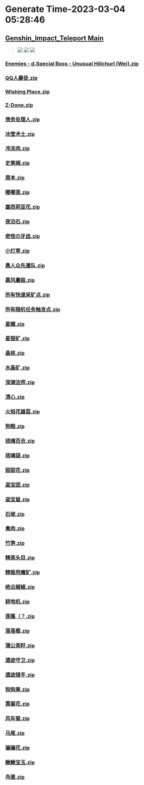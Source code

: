 # Generate Time-2023-03-04 05:28:46

## [Genshin_Impact_Teleport Main](https://github.com/Sam5440/Genshin_Impact_Teleport)

>![](https://komarev.com/ghpvc/?username=done439)
>![](https://komarev.com/ghpvc/?username=done438)
>![](https://komarev.com/ghpvc/?username=done437)

### [Enemies - d.Special Boss - Unusual Hilichurl (Wei).zip](https://raw.githubusercontent.com/Sam5440/Genshin_Impact_Teleport/download/OptimizationCollectionPackage/%5BOld%5DTeleportsALL%28Version_2.8%29/Chinese/Locs/Genshin/Enemies%20-%20d.Special%20Boss%20-%20Unusual%20Hilichurl%20%28Wei%29.zip)

### [QQ人暴徒.zip](https://raw.githubusercontent.com/Sam5440/Genshin_Impact_Teleport/download/OptimizationCollectionPackage/%5BOld%5DTeleportsALL%28Version_2.8%29/Chinese/Locs/Genshin/QQ%E4%BA%BA%E6%9A%B4%E5%BE%92.zip)

### [Wishing Place.zip](https://raw.githubusercontent.com/Sam5440/Genshin_Impact_Teleport/download/OptimizationCollectionPackage/%5BOld%5DTeleportsALL%28Version_2.8%29/Chinese/Locs/Genshin/Wishing%20Place.zip)

### [Z-Done.zip](https://raw.githubusercontent.com/Sam5440/Genshin_Impact_Teleport/download/OptimizationCollectionPackage/%5BOld%5DTeleportsALL%28Version_2.8%29/Chinese/Locs/Genshin/Z-Done.zip)

### [债务处理人.zip](https://raw.githubusercontent.com/Sam5440/Genshin_Impact_Teleport/download/OptimizationCollectionPackage/%5BOld%5DTeleportsALL%28Version_2.8%29/Chinese/Locs/Genshin/%E5%80%BA%E5%8A%A1%E5%A4%84%E7%90%86%E4%BA%BA.zip)

### [冰莹术士.zip](https://raw.githubusercontent.com/Sam5440/Genshin_Impact_Teleport/download/OptimizationCollectionPackage/%5BOld%5DTeleportsALL%28Version_2.8%29/Chinese/Locs/Genshin/%E5%86%B0%E8%8E%B9%E6%9C%AF%E5%A3%AB.zip)

### [冷冻肉.zip](https://raw.githubusercontent.com/Sam5440/Genshin_Impact_Teleport/download/OptimizationCollectionPackage/%5BOld%5DTeleportsALL%28Version_2.8%29/Chinese/Locs/Genshin/%E5%86%B7%E5%86%BB%E8%82%89.zip)

### [史莱姆.zip](https://raw.githubusercontent.com/Sam5440/Genshin_Impact_Teleport/download/OptimizationCollectionPackage/%5BOld%5DTeleportsALL%28Version_2.8%29/Chinese/Locs/Genshin/%E5%8F%B2%E8%8E%B1%E5%A7%86.zip)

### [周本.zip](https://raw.githubusercontent.com/Sam5440/Genshin_Impact_Teleport/download/OptimizationCollectionPackage/%5BOld%5DTeleportsALL%28Version_2.8%29/Chinese/Locs/Genshin/%E5%91%A8%E6%9C%AC.zip)

### [嘟嘟莲.zip](https://raw.githubusercontent.com/Sam5440/Genshin_Impact_Teleport/download/OptimizationCollectionPackage/%5BOld%5DTeleportsALL%28Version_2.8%29/Chinese/Locs/Genshin/%E5%98%9F%E5%98%9F%E8%8E%B2.zip)

### [塞西莉亚花.zip](https://raw.githubusercontent.com/Sam5440/Genshin_Impact_Teleport/download/OptimizationCollectionPackage/%5BOld%5DTeleportsALL%28Version_2.8%29/Chinese/Locs/Genshin/%E5%A1%9E%E8%A5%BF%E8%8E%89%E4%BA%9A%E8%8A%B1.zip)

### [夜泊石.zip](https://raw.githubusercontent.com/Sam5440/Genshin_Impact_Teleport/download/OptimizationCollectionPackage/%5BOld%5DTeleportsALL%28Version_2.8%29/Chinese/Locs/Genshin/%E5%A4%9C%E6%B3%8A%E7%9F%B3.zip)

### [奇怪の牙齿.zip](https://raw.githubusercontent.com/Sam5440/Genshin_Impact_Teleport/download/OptimizationCollectionPackage/%5BOld%5DTeleportsALL%28Version_2.8%29/Chinese/Locs/Genshin/%E5%A5%87%E6%80%AA%E3%81%AE%E7%89%99%E9%BD%BF.zip)

### [小灯草.zip](https://raw.githubusercontent.com/Sam5440/Genshin_Impact_Teleport/download/OptimizationCollectionPackage/%5BOld%5DTeleportsALL%28Version_2.8%29/Chinese/Locs/Genshin/%E5%B0%8F%E7%81%AF%E8%8D%89.zip)

### [愚人众先遣队.zip](https://raw.githubusercontent.com/Sam5440/Genshin_Impact_Teleport/download/OptimizationCollectionPackage/%5BOld%5DTeleportsALL%28Version_2.8%29/Chinese/Locs/Genshin/%E6%84%9A%E4%BA%BA%E4%BC%97%E5%85%88%E9%81%A3%E9%98%9F.zip)

### [慕风蘑菇.zip](https://raw.githubusercontent.com/Sam5440/Genshin_Impact_Teleport/download/OptimizationCollectionPackage/%5BOld%5DTeleportsALL%28Version_2.8%29/Chinese/Locs/Genshin/%E6%85%95%E9%A3%8E%E8%98%91%E8%8F%87.zip)

### [所有快速采矿点.zip](https://raw.githubusercontent.com/Sam5440/Genshin_Impact_Teleport/download/OptimizationCollectionPackage/%5BOld%5DTeleportsALL%28Version_2.8%29/Chinese/Locs/Genshin/%E6%89%80%E6%9C%89%E5%BF%AB%E9%80%9F%E9%87%87%E7%9F%BF%E7%82%B9.zip)

### [所有随机任务触发点.zip](https://raw.githubusercontent.com/Sam5440/Genshin_Impact_Teleport/download/OptimizationCollectionPackage/%5BOld%5DTeleportsALL%28Version_2.8%29/Chinese/Locs/Genshin/%E6%89%80%E6%9C%89%E9%9A%8F%E6%9C%BA%E4%BB%BB%E5%8A%A1%E8%A7%A6%E5%8F%91%E7%82%B9.zip)

### [星螺.zip](https://raw.githubusercontent.com/Sam5440/Genshin_Impact_Teleport/download/OptimizationCollectionPackage/%5BOld%5DTeleportsALL%28Version_2.8%29/Chinese/Locs/Genshin/%E6%98%9F%E8%9E%BA.zip)

### [星银矿.zip](https://raw.githubusercontent.com/Sam5440/Genshin_Impact_Teleport/download/OptimizationCollectionPackage/%5BOld%5DTeleportsALL%28Version_2.8%29/Chinese/Locs/Genshin/%E6%98%9F%E9%93%B6%E7%9F%BF.zip)

### [晶核.zip](https://raw.githubusercontent.com/Sam5440/Genshin_Impact_Teleport/download/OptimizationCollectionPackage/%5BOld%5DTeleportsALL%28Version_2.8%29/Chinese/Locs/Genshin/%E6%99%B6%E6%A0%B8.zip)

### [水晶矿.zip](https://raw.githubusercontent.com/Sam5440/Genshin_Impact_Teleport/download/OptimizationCollectionPackage/%5BOld%5DTeleportsALL%28Version_2.8%29/Chinese/Locs/Genshin/%E6%B0%B4%E6%99%B6%E7%9F%BF.zip)

### [深渊法师.zip](https://raw.githubusercontent.com/Sam5440/Genshin_Impact_Teleport/download/OptimizationCollectionPackage/%5BOld%5DTeleportsALL%28Version_2.8%29/Chinese/Locs/Genshin/%E6%B7%B1%E6%B8%8A%E6%B3%95%E5%B8%88.zip)

### [清心.zip](https://raw.githubusercontent.com/Sam5440/Genshin_Impact_Teleport/download/OptimizationCollectionPackage/%5BOld%5DTeleportsALL%28Version_2.8%29/Chinese/Locs/Genshin/%E6%B8%85%E5%BF%83.zip)

### [火焰花雄蕊.zip](https://raw.githubusercontent.com/Sam5440/Genshin_Impact_Teleport/download/OptimizationCollectionPackage/%5BOld%5DTeleportsALL%28Version_2.8%29/Chinese/Locs/Genshin/%E7%81%AB%E7%84%B0%E8%8A%B1%E9%9B%84%E8%95%8A.zip)

### [狗粮.zip](https://raw.githubusercontent.com/Sam5440/Genshin_Impact_Teleport/download/OptimizationCollectionPackage/%5BOld%5DTeleportsALL%28Version_2.8%29/Chinese/Locs/Genshin/%E7%8B%97%E7%B2%AE.zip)

### [琉璃百合.zip](https://raw.githubusercontent.com/Sam5440/Genshin_Impact_Teleport/download/OptimizationCollectionPackage/%5BOld%5DTeleportsALL%28Version_2.8%29/Chinese/Locs/Genshin/%E7%90%89%E7%92%83%E7%99%BE%E5%90%88.zip)

### [琉璃袋.zip](https://raw.githubusercontent.com/Sam5440/Genshin_Impact_Teleport/download/OptimizationCollectionPackage/%5BOld%5DTeleportsALL%28Version_2.8%29/Chinese/Locs/Genshin/%E7%90%89%E7%92%83%E8%A2%8B.zip)

### [甜甜花.zip](https://raw.githubusercontent.com/Sam5440/Genshin_Impact_Teleport/download/OptimizationCollectionPackage/%5BOld%5DTeleportsALL%28Version_2.8%29/Chinese/Locs/Genshin/%E7%94%9C%E7%94%9C%E8%8A%B1.zip)

### [盗宝团.zip](https://raw.githubusercontent.com/Sam5440/Genshin_Impact_Teleport/download/OptimizationCollectionPackage/%5BOld%5DTeleportsALL%28Version_2.8%29/Chinese/Locs/Genshin/%E7%9B%97%E5%AE%9D%E5%9B%A2.zip)

### [盗宝鼠.zip](https://raw.githubusercontent.com/Sam5440/Genshin_Impact_Teleport/download/OptimizationCollectionPackage/%5BOld%5DTeleportsALL%28Version_2.8%29/Chinese/Locs/Genshin/%E7%9B%97%E5%AE%9D%E9%BC%A0.zip)

### [石坡.zip](https://raw.githubusercontent.com/Sam5440/Genshin_Impact_Teleport/download/OptimizationCollectionPackage/%5BOld%5DTeleportsALL%28Version_2.8%29/Chinese/Locs/Genshin/%E7%9F%B3%E5%9D%A1.zip)

### [禽肉.zip](https://raw.githubusercontent.com/Sam5440/Genshin_Impact_Teleport/download/OptimizationCollectionPackage/%5BOld%5DTeleportsALL%28Version_2.8%29/Chinese/Locs/Genshin/%E7%A6%BD%E8%82%89.zip)

### [竹笋.zip](https://raw.githubusercontent.com/Sam5440/Genshin_Impact_Teleport/download/OptimizationCollectionPackage/%5BOld%5DTeleportsALL%28Version_2.8%29/Chinese/Locs/Genshin/%E7%AB%B9%E7%AC%8B.zip)

### [精英头目.zip](https://raw.githubusercontent.com/Sam5440/Genshin_Impact_Teleport/download/OptimizationCollectionPackage/%5BOld%5DTeleportsALL%28Version_2.8%29/Chinese/Locs/Genshin/%E7%B2%BE%E8%8B%B1%E5%A4%B4%E7%9B%AE.zip)

### [精锻用魔矿.zip](https://raw.githubusercontent.com/Sam5440/Genshin_Impact_Teleport/download/OptimizationCollectionPackage/%5BOld%5DTeleportsALL%28Version_2.8%29/Chinese/Locs/Genshin/%E7%B2%BE%E9%94%BB%E7%94%A8%E9%AD%94%E7%9F%BF.zip)

### [绝云椒椒.zip](https://raw.githubusercontent.com/Sam5440/Genshin_Impact_Teleport/download/OptimizationCollectionPackage/%5BOld%5DTeleportsALL%28Version_2.8%29/Chinese/Locs/Genshin/%E7%BB%9D%E4%BA%91%E6%A4%92%E6%A4%92.zip)

### [耕地机.zip](https://raw.githubusercontent.com/Sam5440/Genshin_Impact_Teleport/download/OptimizationCollectionPackage/%5BOld%5DTeleportsALL%28Version_2.8%29/Chinese/Locs/Genshin/%E8%80%95%E5%9C%B0%E6%9C%BA.zip)

### [莲蓬（？.zip](https://raw.githubusercontent.com/Sam5440/Genshin_Impact_Teleport/download/OptimizationCollectionPackage/%5BOld%5DTeleportsALL%28Version_2.8%29/Chinese/Locs/Genshin/%E8%8E%B2%E8%93%AC%EF%BC%88%EF%BC%9F.zip)

### [落落莓.zip](https://raw.githubusercontent.com/Sam5440/Genshin_Impact_Teleport/download/OptimizationCollectionPackage/%5BOld%5DTeleportsALL%28Version_2.8%29/Chinese/Locs/Genshin/%E8%90%BD%E8%90%BD%E8%8E%93.zip)

### [蒲公英籽.zip](https://raw.githubusercontent.com/Sam5440/Genshin_Impact_Teleport/download/OptimizationCollectionPackage/%5BOld%5DTeleportsALL%28Version_2.8%29/Chinese/Locs/Genshin/%E8%92%B2%E5%85%AC%E8%8B%B1%E7%B1%BD.zip)

### [遗迹守卫.zip](https://raw.githubusercontent.com/Sam5440/Genshin_Impact_Teleport/download/OptimizationCollectionPackage/%5BOld%5DTeleportsALL%28Version_2.8%29/Chinese/Locs/Genshin/%E9%81%97%E8%BF%B9%E5%AE%88%E5%8D%AB.zip)

### [遗迹猎手.zip](https://raw.githubusercontent.com/Sam5440/Genshin_Impact_Teleport/download/OptimizationCollectionPackage/%5BOld%5DTeleportsALL%28Version_2.8%29/Chinese/Locs/Genshin/%E9%81%97%E8%BF%B9%E7%8C%8E%E6%89%8B.zip)

### [钩钩果.zip](https://raw.githubusercontent.com/Sam5440/Genshin_Impact_Teleport/download/OptimizationCollectionPackage/%5BOld%5DTeleportsALL%28Version_2.8%29/Chinese/Locs/Genshin/%E9%92%A9%E9%92%A9%E6%9E%9C.zip)

### [霓裳花.zip](https://raw.githubusercontent.com/Sam5440/Genshin_Impact_Teleport/download/OptimizationCollectionPackage/%5BOld%5DTeleportsALL%28Version_2.8%29/Chinese/Locs/Genshin/%E9%9C%93%E8%A3%B3%E8%8A%B1.zip)

### [风车菊.zip](https://raw.githubusercontent.com/Sam5440/Genshin_Impact_Teleport/download/OptimizationCollectionPackage/%5BOld%5DTeleportsALL%28Version_2.8%29/Chinese/Locs/Genshin/%E9%A3%8E%E8%BD%A6%E8%8F%8A.zip)

### [马尾.zip](https://raw.githubusercontent.com/Sam5440/Genshin_Impact_Teleport/download/OptimizationCollectionPackage/%5BOld%5DTeleportsALL%28Version_2.8%29/Chinese/Locs/Genshin/%E9%A9%AC%E5%B0%BE.zip)

### [骗骗花.zip](https://raw.githubusercontent.com/Sam5440/Genshin_Impact_Teleport/download/OptimizationCollectionPackage/%5BOld%5DTeleportsALL%28Version_2.8%29/Chinese/Locs/Genshin/%E9%AA%97%E9%AA%97%E8%8A%B1.zip)

### [鳅鳅宝玉.zip](https://raw.githubusercontent.com/Sam5440/Genshin_Impact_Teleport/download/OptimizationCollectionPackage/%5BOld%5DTeleportsALL%28Version_2.8%29/Chinese/Locs/Genshin/%E9%B3%85%E9%B3%85%E5%AE%9D%E7%8E%89.zip)

### [鸟蛋.zip](https://raw.githubusercontent.com/Sam5440/Genshin_Impact_Teleport/download/OptimizationCollectionPackage/%5BOld%5DTeleportsALL%28Version_2.8%29/Chinese/Locs/Genshin/%E9%B8%9F%E8%9B%8B.zip)

